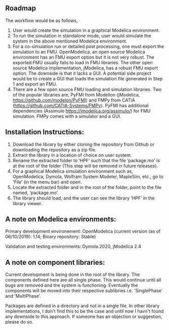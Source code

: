 Roadmap
-------
The workflow would be as follows,
1) User would create the simulation in a graphical Modelica environment.
2) To run the simulation in standalone mode, user would simulate the system in the above mentioned Modelica environment.
3) For a co-simulation run or detailed post processing, one must export the simulation to an FMU. OpenModelica, an open source Modelica environment has an FMU export option but it is not very robust. The exported FMU usually fails to load in FMU libraries. The other open source Modelica implementation, jModelica, has a robust FMU export option. The downside is that it lacks a GUI. A potential side project would be to create a GUI that loads the simulation file generated in Step 1 and export an FMU.
4) There are a few open source FMU loading and simulation libraries. Two of the popular libraries are, PyFMI from Modellon (jModelica, https://github.com/modelon/PyFMI) and FMPy from CATIA (https://github.com/CATIA-Systems/FMPy). PyFMI has additional dependencies (Assimulo https://jmodelica.org/assimulo/) for FMU simulation. FMPy comes with a simulator and a GUI.

Installation Instructions:
--------------------------
1) Download the library by either cloning the repository from Github or downloading the repository as a zip file.
2) Extract the library in a location of choice on user system.
3) Rename the extracted folder to ‘HPF’ such that the file ‘package.mo’ is at the root of the folder (This step will be removed in future releases).
4) For a graphical Modelica simulation environment such as, OpenModelica, Dymola, Wolfram System Modeler, MapleSim, etc., go to ‘File’ (in the menu bar) and open.
5) Locate the extracted folder and in the root of the folder, point to the file named, ‘package.mo’.
6) The library should load, and the user can see the library ‘HPF’ in the library viewer.


A note on Modelica environments:
-------------------------------
Primary development environement: OpenModelica (current version (as of 06/10/2019): 1.14; Binary repository: Stable)

Validation and testing environments: Dymola 2020, jModelica 2.4


A note on component libraries:
------------------------------
Current development is being done in the root of the library. The components defined here are all single phase.
This would continue until all bugs are removed and the system is functioning. Eventually the components
will be moved into their respective sublibries i.e. 'SinglePhase' and 'MultiPhase'.

Packages are defined in a directory and not in a single file. In other library implementations, I don't find this
to be the case and until now I havn't found any downside to this approach. If someone has an objection or suggestion, 
please do so.

